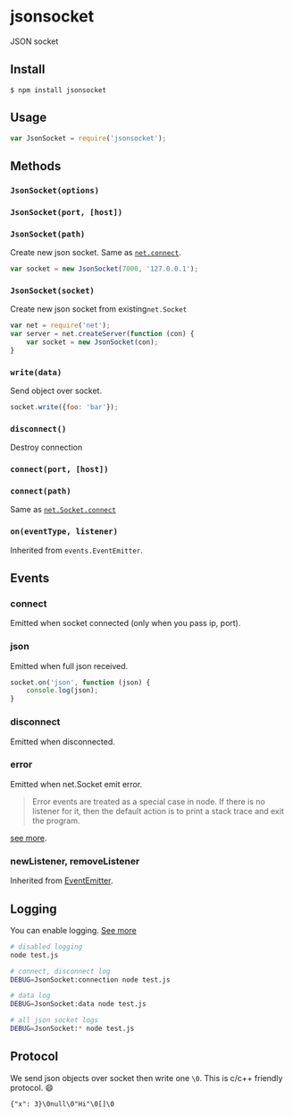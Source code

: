 # jsonsocket
JSON socket

## Install

```
$ npm install jsonsocket
```

## Usage

```js
var JsonSocket = require('jsonsocket');
```

## Methods

### `JsonSocket(options)`
### `JsonSocket(port, [host])`
### `JsonSocket(path)`

Create new json socket. Same as [`net.connect`](http://nodejs.org/api/net.html#net_net_connect_options_connectionlistener).

```js
var socket = new JsonSocket(7000, '127.0.0.1');
```

### `JsonSocket(socket)`

Create new json socket from existing`net.Socket`

```js
var net = require('net');
var server = net.createServer(function (con) {
    var socket = new JsonSocket(con);
}
```

### `write(data)`

Send object over socket.

```js
socket.write({foo: 'bar'});
```
### `disconnect()`

Destroy connection

### `connect(port, [host])`
### `connect(path)`

Same as [`net.Socket.connect`](http://nodejs.org/api/net.html#net_socket_connect_port_host_connectlistener)

### `on(eventType, listener)`

Inherited from `events.EventEmitter`.

## Events

### connect
Emitted when socket connected (only when you pass ip, port).

### json
Emitted when full json received.

```js
socket.on('json', function (json) {
    console.log(json);
}
```
### disconnect
Emitted when disconnected.

### error

Emitted when net.Socket emit error.

> Error events are treated as a special case in node. If there is no listener for it,
> then the default action is to print a stack trace and exit the program.

[see more](http://nodejs.org/api/events.html#events_class_events_eventemitter).

### newListener, removeListener

Inherited from [EventEmitter](http://nodejs.org/api/events.html#events_class_events_eventemitter).

## Logging

You can enable logging. [See more](https://github.com/visionmedia/debug)

```bash
# disabled logging
node test.js

# connect, disconnect log
DEBUG=JsonSocket:connection node test.js

# data log
DEBUG=JsonSocket:data node test.js

# all json socket logs
DEBUG=JsonSocket:* node test.js
```

## Protocol

We send json objects over socket then write one `\0`. This is c/c++ friendly protocol. :smile:

```
{"x": 3}\0null\0"Hi"\0[]\0
```